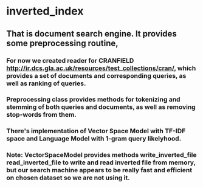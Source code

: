 # inverted_index
## That is document search engine. It provides some preprocessing routine,
### For now we created reader for CRANFIELD http://ir.dcs.gla.ac.uk/resources/test_collections/cran/, which provides a set of documents and corresponding queries, as well as ranking of queries.
### Preprocessing class provides methods for tokenizing and stemming of both queries and documents, as well as removing stop-words from them.
### There's implementation of Vector Space Model with TF-IDF space and Language Model with 1-gram query likelyhood. 
### Note: VectorSpaceModel provides methods write_inverted_file read_inverted_file to write and read inverted file from memory, but our search machine appears to be really fast and efficient on chosen dataset so we are not using it.
